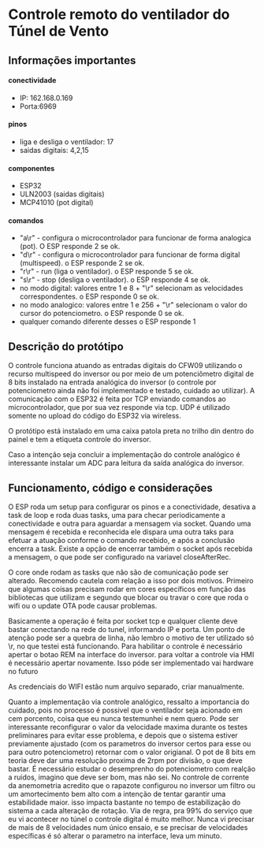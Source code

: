 # Controle remoto do ventilador do Túnel de Vento

## Informações importantes

#### conectividade
* IP: 162.168.0.169
* Porta:6969


#### pinos
* liga e desliga o ventilador: 17
* saidas digitais: 4,2,15


#### componentes
* ESP32 
* ULN2003 (saidas digitais)
* MCP41010 (pot digital)

#### comandos

* "a\r" - configura o microcontrolador para funcionar de forma analogica (pot). O ESP responde 2 se ok. 
* "d\r" - configura o microcontrolador para funcionar de forma digital (multispeed). o ESP responde 2 se ok.
* "r\r" - run (liga o ventilador). o ESP responde 5 se ok.
* "s\r" - stop (desliga o ventilador). o ESP responde 4 se ok.
* no modo digital: valores entre 1 e 8 + "\r" selecionam as velocidades correspondentes. o ESP responde 0 se ok.
* no modo analogico: valores entre 1 e 256 + "\r" selecionam o valor do cursor do potenciometro. o ESP responde 0 se ok.
* qualquer comando diferente desses o ESP responde 1
  
## Descrição do protótipo
O controle funciona atuando as entradas digitais do CFW09 utilizando o recurso multispeed do inversor ou por meio de um potenciômetro digital de 8 bits instalado na entrada analógica do inversor (o controle por potenciometro ainda não foi implementado e testado, cuidado ao utilizar). A comunicação com o ESP32 é feita por TCP enviando comandos ao microcontrolador, que por sua vez responde via tcp. UDP é utilizado somente no upload do código do ESP32 via wireless.

O protótipo está instalado em uma caixa patola preta no trilho din dentro do painel e tem a etiqueta controle do inversor. 

Caso a intenção seja concluir a implementação do controle analógico é interessante instalar um ADC para leitura da saída analógica do inversor.  

## Funcionamento, código e considerações
O ESP roda um setup para configurar os pinos e a conectividade, desativa a task de loop e roda duas tasks, uma para checar periodicamente a conectividade e outra para aguardar a mensagem via socket. Quando uma mensagem é recebida e reconhecida ele dispara uma outra taks para efetuar a atuação conforme o comando recebido, e após a conclusão encerra a task. Existe a opção de encerrar também o socket após recebida a mensagem, o que pode ser configurado na variavel closeAfterRec.

O core onde rodam as tasks que não são de comunicação pode ser alterado. Recomendo cautela com relação a isso por dois motivos. Primeiro que algumas coisas precisam rodar em cores específicos em função das bibliotecas que utilizam e segundo que blocar ou travar o core que roda o wifi ou o update OTA pode causar problemas. 

Basicamente a operação é feita por socket tcp e qualquer cliente deve bastar conectando na rede do tunel, informando IP e porta. Um ponto de atenção pode ser a quebra de linha, não lembro o motivo de ter utilizado só \r, no que testei está funcionando. Para habilitar o controle é necessário apertar o botao REM na interface do inversor. para voltar a controle via HMI é necessário apertar novamente. Isso póde ser implementado vai hardware no futuro

As credenciais do WIFI estão num arquivo separado, criar manualmente.

Quanto a implementação via controle analógico, ressalto a importancia do cuidado, pois no processo é possivel que o ventilador seja acionado em cem porcento, coisa que eu nunca testemunhei e nem quero. Pode ser interessante reconfigurar o valor da velocidade maxima durante os testes preliminares para evitar esse problema, e depois que o sistema estiver previamente ajustado (com os parametros do inversor certos para esse ou para outro potenciometro) retornar com o valor origianal. O pot de 8 bits em teoria deve dar uma resolução proxima de 2rpm por divisão, o que deve bastar. É necessário estudar o desemprenho do potenciometro com realção a ruidos, imagino que deve ser bom, mas não sei. No controle de corrente da anemometria acredito que o rapazote configurou no inversor um filtro ou um amortecimento bem alto com a intenção de tentar garantir uma estabilidade maior. isso impacta bastante no tempo de estabilização do sistema a cada alteração de rotação. Via de regra, pra 99% do serviço que eu vi acontecer no túnel o controle digital é muito melhor. Nunca vi precisar de mais de 8 velocidades num único ensaio, e se precisar de velocidades específicas é só alterar o parametro na interface, leva um minuto. 
